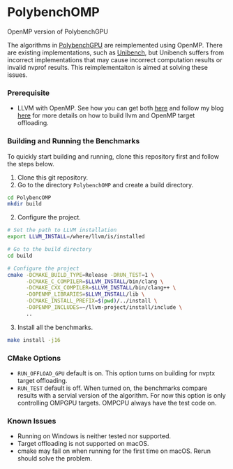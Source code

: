 # PolybenchOMP
OpenMP version of PolybenchGPU

The algorithms in [PolybenchGPU](http://web.cse.ohio-state.edu/~pouchet.2/software/polybench/GPU/) 
are reimplemented using OpenMP. There are existing implementations, such as 
[Unibench](https://github.com/UofT-EcoSystem/Unibench), but Unibench suffers from incorrect implementations that may cause
incorrect computation results or invalid nvprof results. This reimplementaiton is aimed at solving these issues. 

### Prerequisite ###
 - LLVM with OpenMP. See how you can get both [here](https://llvm.org/docs/GettingStarted.html) and follow my blog 
 [here](https://qiongsiwu.github.io/llvm/openmp/2019/05/29/how-to-build-openmp-offloading-lib.html) 
 for more details on how to build llvm and OpenMP target offloading. 

### Building and Running the Benchmarks ###
To quickly start building and running, clone this repository first and follow the steps below. 
1. Clone this git repository. 
2. Go to the directory `PolybenchOMP` and create a build directory. 
```bash
cd PolybencOMP
mkdir build
```
2. Configure the project. 
```bash
# Set the path to LLVM installation
export LLVM_INSTALL=/where/llvm/is/installed

# Go to the build directory
cd build

# Configure the project
cmake -DCMAKE_BUILD_TYPE=Release -DRUN_TEST=1 \
      -DCMAKE_C_COMPILER=$LLVM_INSTALL/bin/clang \
      -DCMAKE_CXX_COMPILER=$LLVM_INSTALL/bin/clang++ \
      -DOPENMP_LIBRARIES=$LLVM_INSTALL/lib \
      -DCMAKE_INSTALL_PREFIX=$(pwd)/../install \
      -DOPENMP_INCLUDES=~/llvm-project/install/include \
      ..
```
3. Install all the benchmarks. 
```bash 
make install -j16
```

### CMake Options ###
 - `RUN_OFFLOAD_GPU` default is on. This option turns on building for nvptx target offloading. 
 - `RUN_TEST` default is off. When turned on, the benchmarks compare results with a servial version of the algorithm. For now this option is only controlling OMPGPU targets. OMPCPU always have the test code on. 
 
### Known Issues ###
 - Running on Windows is neither tested nor supported. 
 - Target offloading is not supported on macOS. 
 - cmake may fail on when running for the first time on macOS. Rerun should solve the problem. 
 
